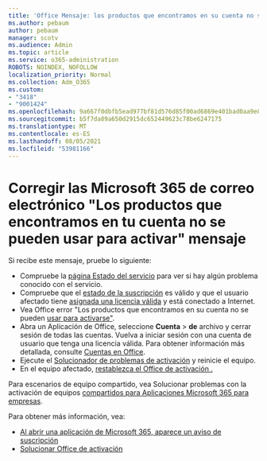```yaml
---
title: 'Office Mensaje: los productos que encontramos en su cuenta no se pueden usar para activar'
ms.author: pebaum
author: pebaum
manager: scotv
ms.audience: Admin
ms.topic: article
ms.service: o365-administration
ROBOTS: NOINDEX, NOFOLLOW
localization_priority: Normal
ms.collection: Adm_O365
ms.custom:
- "3418"
- "9001424"
ms.openlocfilehash: 9a667f0dbfb5ead977bf81d576d85f00ad6869e401bad0aa9e833e7fb75b78e3
ms.sourcegitcommit: b5f7da89a650d2915dc652449623c78be6247175
ms.translationtype: MT
ms.contentlocale: es-ES
ms.lasthandoff: 08/05/2021
ms.locfileid: "53981166"
---
```

# <a name="fixing-the-microsoft-365-apps-the-products-we-found-in-your-account-cant-be-used-to-activate-message"></a>Corregir las Microsoft 365 de correo electrónico "Los productos que encontramos en tu cuenta no se pueden usar para activar" mensaje

Si recibe este mensaje, pruebe lo siguiente:

- Compruebe la [página Estado del servicio](https://docs.microsoft.com/office365/enterprise/view-service-health) para ver si hay algún problema conocido con el servicio.
- Compruebe que el [estado de la suscripción](https://support.office.com/article/0d23d3c0-c19c-4b2f-9845-5344fedc4380#bkmk_checksubscription) es válido y que el usuario afectado tiene [asignada una licencia válida](https://support.office.com/article/997596B5-4173-4627-B915-36ABAC6786DC) y está conectado a Internet. 
- Vea Office error "Los productos que encontramos en su cuenta no se pueden [usar para activarse"](https://support.office.com/article/c9f9a0b3-5aae-4131-8077-21e6a59f141e).
- Abra un Aplicación de Office, seleccione **Cuenta**  >  **de** archivo y cerrar sesión de todas las cuentas. Vuelva a iniciar sesión con una cuenta de usuario que tenga una licencia válida. Para obtener información más detallada, consulte [Cuentas en Office](https://support.office.com/article/628ea040-f265-49de-b986-be09c3ebf8a9).
- Ejecute el [Solucionador de problemas de activación](https://aka.ms/SARA-OfficeActivation-Alchemy) y reinicie el equipo.
- En el equipo afectado, [restablezca el Office de activación .](https://docs.microsoft.com/office365/troubleshoot/activation/reset-office-365-proplus-activation-state)

Para escenarios de equipo compartido, vea Solucionar problemas con la activación de equipos [compartidos para Aplicaciones Microsoft 365 para empresas](https://docs.microsoft.com/deployoffice/troubleshoot-shared-computer-activation).

Para obtener más información, vea: 
- [Al abrir una aplicación de Microsoft 365, aparece un aviso de suscripción](https://support.office.com/article/4cabe32c-f594-4c0e-9191-3d3ade10cceb)
- [Solucionar Office de activación](https://support.office.com/article/0d23d3c0-c19c-4b2f-9845-5344fedc4380)